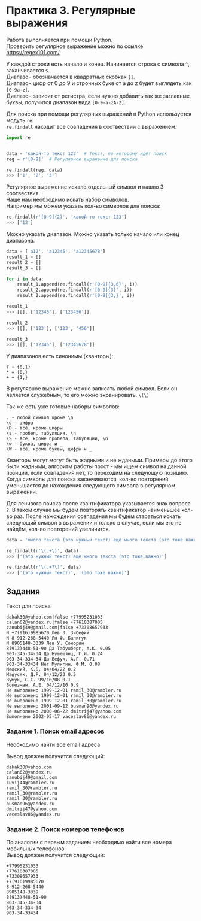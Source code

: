 # Практика 3. Регулярные выражения

Работа выполняется при помощи Python.  
Проверить регулярное выражение можно по ссылке <https://regex101.com/>  

У каждой строки есть начало и конец. Начинается строка с символа `^`, заканчивается `$`.  
Диапазон обозначается в квадратных скобках `[]`.  
Диапазон цифр от 0 до 9 и строчных букв от a до z будет выглядеть как `[0-9a-z]`.  
Диапазон зависит от регистра, если нужно добавить так же заглавные буквы, получится диапазон вида `[0-9-a-zA-Z]`.  

Для поиска при помощи регулярных выражений в Python используется модуль `re`.  
`re.findall` находит все совпадения в соотвествии с выражением.  

```python
import re


data = 'какой-то текст 123'  # Текст, по которому идёт поиск
reg = r'[0-9]'  # Регулярное выражение для поиска

re.findall(reg, data)
>>> ['1', '2', '3']
```

Регулярное выражение искало отдельный символ и нашло 3 соотвествия.  
Чаще нам необходимо искать набор символов.  
Например мы можем указать кол-во символов для поиска:

```python
re.findall(r'[0-9]{2}', 'какой-то текст 123')
>>> ['12']
```

Можно указать диапазон. Можно указать только начало или конец диапазона.

```python
data = ['a12', 'a12345', 'a12345678']
result_1 = []
result_2 = []
result_3 = []

for i in data:
    result_1.append(re.findall(r'[0-9]{3,6}', i))
    result_2.append(re.findall(r'[0-9]{3}', i))
    result_2.append(re.findall(r'[0-9]{3,}', i))

result_1
>>> [[], ['12345'], ['123456']]

result_2
>>> [[], ['123'], ['123', '456']]

result_3
>>> [[], ['12345'], ['12345678']]
```

У диапазонов есть синонимы (кванторы):

```text
? - {0,1}
* = {0,}
+ = {1,}
```

В регулярное выражение можно записать любой символ. Если он является служебным, то его можно экранировать. `\(\)`

Так же есть уже готовые наборы символов:

```text
. - любой символ кроме \n
\d - цифра
\D - всё, кроме цифры
\s - пробел, табуляция, \n
\S - всё, кроме пробела, табуляции, \n
\w - буква, цифра и _
\W - всё, кроме буквы, цифры и _
```

Кванторы могут могут быть жадными и не ждаными. Примеры до этого были жадными, алгоритм работы прост - мы ищем символ на данной позиции, если совпадения нет, то переходим на следующую позицию.  Когда символы для поиска заканчиваются, кол-во повторений уменьшается до нахождения следующего символа в регулярном выражении.  

Для ленивого поиска после квантификатора указывается знак вопроса `?`.  В таком случае мы будем повторять квантификатор наименьшее кол-во раз. После нажождения совпадения мы будем стараться искать следующий символ в выражении и только в случае, если мы его не найдём, кол-во повторений увеличится.

```python
data = 'много текста (это нужный текст) ещё много текста (это тоже важно) ^^'

re.findall(r'\(.+\)', data)
>>> ['(это нужный текст) ещё много текста (это тоже важно)']

re.findall(r'\(.+?\)', data)
>>> ['(это нужный текст)', '(это тоже важно)']

```

## Задания

Текст для поиска  

```text
dakak30@yahoo.com|false +77995231033
calan62@yandex.ru|false +77610387005
zanubij49@gmail.com|false +73308657933
N +7(916)9985670 Лев З. Зибефий
N 8-912-268-5440 Ян Ф. Балигук
N 8905148-3339 Лев У. Сонорин
8(913)448-51-90 Да Табушберг, А.К. 0.05
903-345-34-34 Да Нушешянц, Г.И. 0.24
903-34-334-34 Да Вефук, А.Г. 0.71
903-34-33434 Нет Мулигин, Ф.М. 0.08
Мефский, К.Д. 04/04/22 0.2
Мафусяк, Д.Р. 04/12/23 0.5
Вумук, С.С. 99/10/08 0.1
Вокезман, А.Е. 04/12/10 0.9
Не выполнено 1999-12-01 ramil_30@rambler.ru
Не выполнено 1999-12-01 ramil_30@rambler.ru
Не выполнено 1999-12-01 ramil_30@rambler.ru
Не выполнено 2001-09-12 busman96@yandex.ru
Не выполнено 2000-06-22 dmitrij47@yahoo.com
Выполнено 2002-05-17 vaceslav86@yandex.ru
```

### Задание 1. Поиск email адресов

Необходимо найти все email адреса

Вывод должен получится следующий:

```text
dakak30@yahoo.com
calan62@yandex.ru
zanubij49@gmail.com
cuvij44@rambler.ru
ramil_30@rambler.ru
ramil_30@rambler.ru
ramil_30@rambler.ru
busman96@yandex.ru
dmitrij47@yahoo.com
vaceslav86@yandex.ru
```

### Задание 2. Поиск номеров телефонов

По аналогии с первым заданием необходимо найти все номера мобильных телефонов.  
Вывод должен получится следующий:

```text
+77995231033
+77610387005
+73308657933
+7(916)9985670
8-912-268-5440
8905148-3339
8(913)448-51-90
903-345-34-34
903-34-334-34
903-34-33434
```
